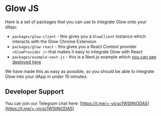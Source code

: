 # Glow JS

Here is a set of packages that you can use to integrate Glow onto your dApp:

- `packages/glow-client` - this gives you a `GlowClient` instance which interacts with the Glow Chrome Extension
- `packages/glow-react` - this gives you a React Context provider `<GlowProvider />` that makes it easy to integrate Glow with React
- `packages/example-next-js` - this is a Next.js example which [you can see deployed here](https://glow-js.luma-dev.com/)

We have made this as easy as possible, so you should be able to integrate Glow into your dApp in under 10 minutes.

## Developer Support

You can join our Telegram chat here: [https://t.me/+-yjcsc1WStNiODA5](https://t.me/+-yjcsc1WStNiODA5)
